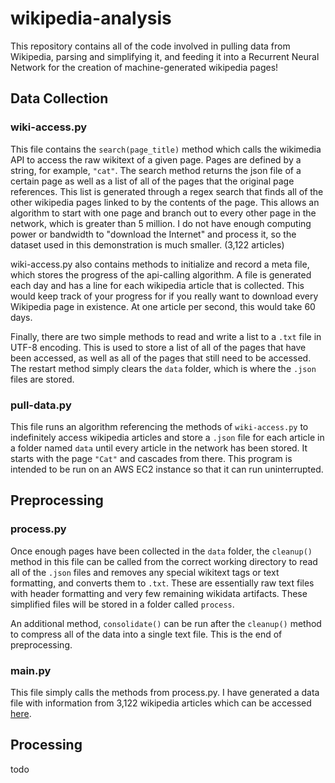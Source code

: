 # wikipedia-analysis
This repository contains all of the code involved in pulling data from Wikipedia, parsing and simplifying it, and feeding it into a Recurrent Neural Network for the creation of machine-generated wikipedia pages! 

## Data Collection
### wiki-access.py
This file contains the `search(page_title)` method which calls the wikimedia API to access the raw wikitext of a given page. Pages are defined by a string, for example, `"cat"`. The search method returns the json file of a certain page as well as a list of all of the pages that the original page references. This list is generated through a regex search that finds all of the other wikipedia pages linked to by the contents of the page. This allows an algorithm to start with one page and branch out to every other page in the network, which is greater than 5 million. I do not have enough computing power or bandwidth to "download the Internet" and process it, so the dataset used in this demonstration is much smaller. (3,122 articles)

wiki-access.py also contains methods to initialize and record a meta file, which stores the progress of the api-calling algorithm. A file is generated each day and has a line for each wikipedia article that is collected. This would keep track of your progress for if you really want to download every Wikipedia page in existence. At one article per second, this would take 60 days.

Finally, there are two simple methods to read and write a list to a `.txt` file in UTF-8 encoding. This is used to store a list of all of the pages that have been accessed, as well as all of the pages that still need to be accessed.
The restart method simply clears the `data` folder, which is where the `.json` files are stored.

### pull-data.py
This file runs an algorithm referencing the methods of `wiki-access.py` to indefinitely access wikipedia articles and store a `.json` file for each article in a folder named `data` until every article in the network has been stored. It starts with the page `"Cat"` and cascades from there. This program is intended to be run on an AWS EC2 instance so that it can run uninterrupted.

## Preprocessing
### process.py
Once enough pages have been collected in the `data` folder, the `cleanup()` method in this file can be called from the correct working directory to read all of the `.json` files and removes any special wikitext tags or text formatting, and converts them to `.txt`. These are essentially raw text files with header formatting and very few remaining wikidata artifacts. These simplified files will be stored in a folder called `process`.

An additional method, `consolidate()` can be run after the `cleanup()` method to compress all of the data into a single text file. This is the end of preprocessing.

### main.py
This file simply calls the methods from process.py. I have generated a data file with information from 3,122 wikipedia articles which can be accessed [here](http://noahtrenaman.com/media/data.txt).

## Processing
todo
